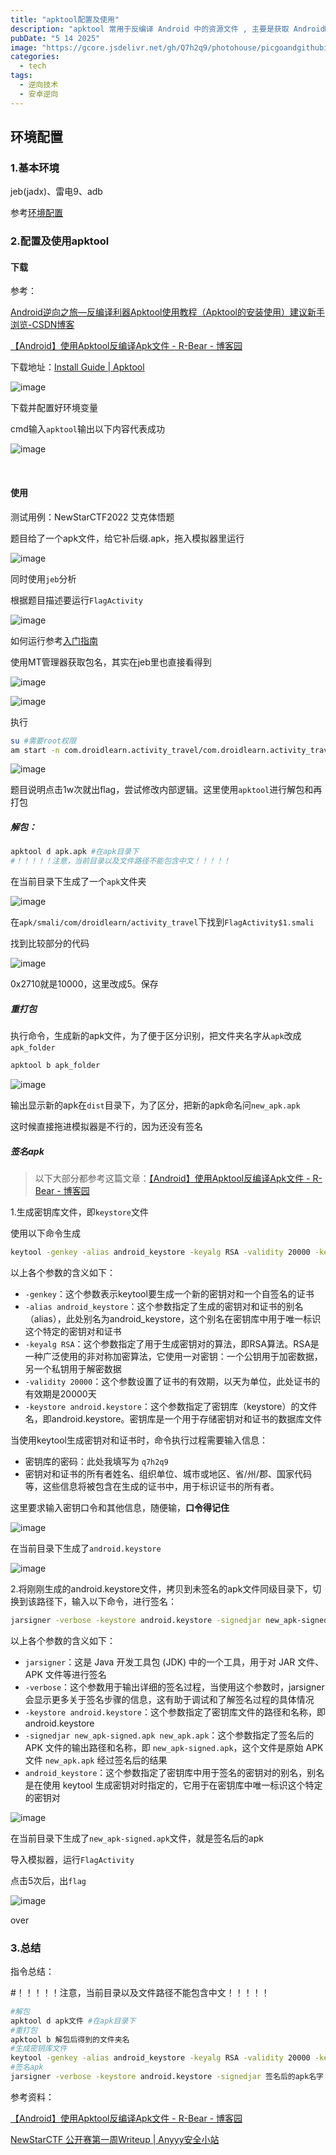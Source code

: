 ```yaml
---
title: "apktool配置及使用"
description: "apktool 常用于反编译 Android 中的资源文件 , 主要是获取 AndroidManifest.xml、res 目录下的图片、布局、style 风格配置等资源文件。注意，当前目录以及文件路径不能包含中文"
pubDate: "5 14 2025"
image: "https://gcore.jsdelivr.net/gh/Q7h2q9/photohouse/picgoandgithubimage-20250513134438-ep7u4po.png"
categories:
  - tech
tags:
  - 逆向技术
  - 安卓逆向
---
```


## 环境配置

### 1.基本环境

jeb(jadx)、雷电9、adb

参考[环境配置](环境配置.md)

### 2.配置及使用apktool

#### 下载

参考：

[Android逆向之旅—反编译利器Apktool使用教程（Apktool的安装使用）建议新手浏览-CSDN博客](https://blog.csdn.net/qq_41866988/article/details/127589900)

[【Android】使用Apktool反编译Apk文件 - R-Bear - 博客园](https://www.cnblogs.com/R-bear/p/18076144)

下载地址：[Install Guide | Apktool](https://apktool.org/docs/install/)

![image](https://gcore.jsdelivr.net/gh/Q7h2q9/photohouse/picgoandgithubimage-20250513134438-ep7u4po.png)

下载并配置好环境变量

cmd输入`apktool`​输出以下内容代表成功

![image](https://gcore.jsdelivr.net/gh/Q7h2q9/photohouse/picgoandgithub20250513140338013.png)

‍

#### 使用

测试用例：NewStarCTF2022 艾克体悟题

题目给了一个apk文件，给它补后缀.apk，拖入模拟器里运行

![image](https://gcore.jsdelivr.net/gh/Q7h2q9/photohouse/picgoandgithub20250513141227947.png)

同时使用`jeb`​分析

根据题目描述要运行`FlagActivity`​

![image](https://gcore.jsdelivr.net/gh/Q7h2q9/photohouse/picgoandgithub20250513141518782.png)

如何运行参考[入门指南](https://q7h2q9.top/blog/安卓逆向入门指南/)

使用MT管理器获取包名，其实在jeb里也直接看得到

![image](https://gcore.jsdelivr.net/gh/Q7h2q9/photohouse/picgoandgithub20250513141752379.png)

![image](https://gcore.jsdelivr.net/gh/Q7h2q9/photohouse/picgoandgithub20250513141825580.png)

执行

```bash
su #需要root权限
am start -n com.droidlearn.activity_travel/com.droidlearn.activity_travel.FlagActivity
```

![image](https://gcore.jsdelivr.net/gh/Q7h2q9/photohouse/picgoandgithub20250513141955192.png)

题目说明点击1w次就出flag，尝试修改内部逻辑。这里使用`apktool`​进行解包和再打包

##### **解包：**

```bash
apktool d apk.apk #在apk目录下
#！！！！！注意，当前目录以及文件路径不能包含中文！！！！！
```

在当前目录下生成了一个`apk`​文件夹

![image](https://gcore.jsdelivr.net/gh/Q7h2q9/photohouse/picgoandgithub20250513142238225.png)

在`apk/smali/com/droidlearn/activity_travel`​下找到`FlagActivity$1.smali`​

找到比较部分的代码

![image](https://gcore.jsdelivr.net/gh/Q7h2q9/photohouse/picgoandgithub20250513142649078.png)

0x2710就是10000，这里改成5。保存

##### 重打包

执行命令，生成新的apk文件，为了便于区分识别，把文件夹名字从`apk`​改成`apk_folder`​

```bash
apktool b apk_folder
```

![image](https://gcore.jsdelivr.net/gh/Q7h2q9/photohouse/picgoandgithub20250513142949572.png)

输出显示新的apk在`dist`​目录下，为了区分，把新的apk命名问`new_apk.apk`​

这时候直接拖进模拟器是不行的，因为还没有签名

##### 签名apk

> 以下大部分都参考这篇文章：[【Android】使用Apktool反编译Apk文件 - R-Bear - 博客园](https://www.cnblogs.com/R-bear/p/18076144)

1.生成密钥库文件，即`keystore`​文件

使用以下命令生成

```bash
keytool -genkey -alias android_keystore -keyalg RSA -validity 20000 -keystore android.keystore
```

以上各个参数的含义如下：

* ​`-genkey`​：这个参数表示keytool要生成一个新的密钥对和一个自签名的证书
* ​`-alias android_keystore`​：这个参数指定了生成的密钥对和证书的别名（alias），此处别名为android\_keystore，这个别名在密钥库中用于唯一标识这个特定的密钥对和证书
* ​`-keyalg RSA`​：这个参数指定了用于生成密钥对的算法，即RSA算法。RSA是一种广泛使用的非对称加密算法，它使用一对密钥：一个公钥用于加密数据，另一个私钥用于解密数据
* ​`-validity 20000`​：这个参数设置了证书的有效期，以天为单位，此处证书的有效期是20000天
* ​`-keystore android.keystore`​：这个参数指定了密钥库（keystore）的文件名，即android.keystore。密钥库是一个用于存储密钥对和证书的数据库文件

当使用keytool生成密钥对和证书时，命令执行过程需要输入信息：

* 密钥库的密码：此处我填写为 `q7h2q9`​
* 密钥对和证书的所有者姓名、组织单位、城市或地区、省/州/郡、国家代码等，这些信息将被包含在生成的证书中，用于标识证书的所有者。

这里要求输入密钥口令和其他信息，随便输，**口令得记住**

![image](https://gcore.jsdelivr.net/gh/Q7h2q9/photohouse/picgoandgithub20250513143535404.png)

在当前目录下生成了`android.keystore`​

![image](https://gcore.jsdelivr.net/gh/Q7h2q9/photohouse/picgoandgithub20250513143600445.png)

2.将刚刚生成的android.keystore文件，拷贝到未签名的apk文件同级目录下，切换到该路径下，输入以下命令，进行签名：

```bash
jarsigner -verbose -keystore android.keystore -signedjar new_apk-signed.apk new_apk.apk android_keystore
```

以上各个参数的含义如下：

* ​`jarsigner`​：这是 Java 开发工具包 (JDK) 中的一个工具，用于对 JAR 文件、APK 文件等进行签名
* ​`-verbose`​：这个参数用于输出详细的签名过程，当使用这个参数时，jarsigner 会显示更多关于签名步骤的信息，这有助于调试和了解签名过程的具体情况
* ​`-keystore android.keystore`​：这个参数指定了密钥库文件的路径和名称，即 android.keystore
* ​`-signedjar new_apk-signed.apk new_apk.apk`​：这个参数指定了签名后的 APK 文件的输出路径和名称，即 `new_apk-signed.apk`​，这个文件是原始 APK 文件  `new_apk.apk`​ 经过签名后的结果
* ​`android_keystore`​：这个参数指定了密钥库中用于签名的密钥对的别名，别名是在使用 keytool 生成密钥对时指定的，它用于在密钥库中唯一标识这个特定的密钥对

![image](https://gcore.jsdelivr.net/gh/Q7h2q9/photohouse/picgoandgithub20250513145357353.png)

在当前目录下生成了`new_apk-signed.apk`​文件，就是签名后的apk

导入模拟器，运行`FlagActivity`​

点击5次后，出`flag`​

![image](https://gcore.jsdelivr.net/gh/Q7h2q9/photohouse/picgoandgithub20250513145704285.png)

over

### 3.总结

指令总结：

#！！！！！注意，当前目录以及文件路径不能包含中文！！！！！

```bash
#解包
apktool d apk文件 #在apk目录下
#重打包
apktool b 解包后得到的文件夹名
#生成密钥库文件
keytool -genkey -alias android_keystore -keyalg RSA -validity 20000 -keystore android.keystore
#签名apk
jarsigner -verbose -keystore android.keystore -signedjar 签名后的apk名字 原apk名 android_keystore
```

参考资料：

[【Android】使用Apktool反编译Apk文件 - R-Bear - 博客园](https://www.cnblogs.com/R-bear/p/18076144)

[NewStarCTF 公开赛第一周Writeup | Anyyy安全小站](https://www.anyiblog.top/2022/09/25/20220925/#Re5-%E8%89%BE%E5%85%8B%E4%BD%93%E6%82%9F%E9%A2%98)

‍
